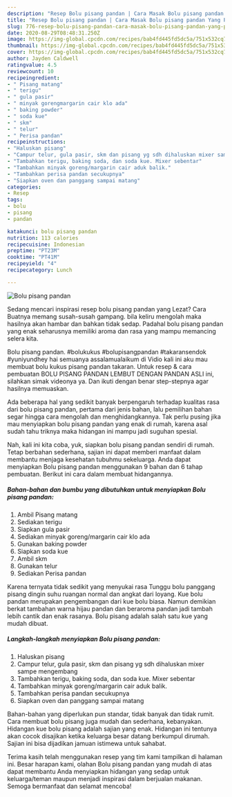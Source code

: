 ```yaml
---
description: "Resep Bolu pisang pandan | Cara Masak Bolu pisang pandan Yang Paling Enak"
title: "Resep Bolu pisang pandan | Cara Masak Bolu pisang pandan Yang Paling Enak"
slug: 776-resep-bolu-pisang-pandan-cara-masak-bolu-pisang-pandan-yang-paling-enak
date: 2020-08-29T08:48:31.250Z
image: https://img-global.cpcdn.com/recipes/bab4fd445fd5dc5a/751x532cq70/bolu-pisang-pandan-foto-resep-utama.jpg
thumbnail: https://img-global.cpcdn.com/recipes/bab4fd445fd5dc5a/751x532cq70/bolu-pisang-pandan-foto-resep-utama.jpg
cover: https://img-global.cpcdn.com/recipes/bab4fd445fd5dc5a/751x532cq70/bolu-pisang-pandan-foto-resep-utama.jpg
author: Jayden Caldwell
ratingvalue: 4.5
reviewcount: 10
recipeingredient:
- " Pisang matang"
- " terigu"
- " gula pasir"
- " minyak gorengmargarin cair klo ada"
- " baking powder"
- " soda kue"
- " skm"
- " telur"
- " Perisa pandan"
recipeinstructions:
- "Haluskan pisang"
- "Campur telur, gula pasir, skm dan pisang yg sdh dihaluskan mixer sampe mengembang"
- "Tambahkan terigu, baking soda, dan soda kue. Mixer sebentar"
- "Tambahkan minyak goreng/margarin cair aduk balik."
- "Tambahkan perisa pandan secukupnya"
- "Siapkan oven dan panggang sampai matang"
categories:
- Resep
tags:
- bolu
- pisang
- pandan

katakunci: bolu pisang pandan 
nutrition: 113 calories
recipecuisine: Indonesian
preptime: "PT23M"
cooktime: "PT41M"
recipeyield: "4"
recipecategory: Lunch

---
```



![Bolu pisang pandan](https://img-global.cpcdn.com/recipes/bab4fd445fd5dc5a/751x532cq70/bolu-pisang-pandan-foto-resep-utama.jpg)

Sedang mencari inspirasi resep bolu pisang pandan yang Lezat? Cara Buatnya memang susah-susah gampang. bila keliru mengolah maka hasilnya akan hambar dan bahkan tidak sedap. Padahal bolu pisang pandan yang enak seharusnya memiliki aroma dan rasa yang mampu memancing selera kita.

Bolu pisang pandan. #bolukukus #bolupisangpandan #takaransendok #yuniyundhey hai semuanya assalamualaikum di Vidio kali ini aku mau membuat bolu kukus pisang pandan takaran. Untuk resep &amp; cara pembuatan BOLU PISANG PANDAN LEMBUT DENGAN PANDAN ASLI ini, silahkan simak videonya ya. Dan ikuti dengan benar step-stepnya agar hasilnya memuaskan.

Ada beberapa hal yang sedikit banyak berpengaruh terhadap kualitas rasa dari bolu pisang pandan, pertama dari jenis bahan, lalu pemilihan bahan segar hingga cara mengolah dan menghidangkannya. Tak perlu pusing jika mau menyiapkan bolu pisang pandan yang enak di rumah, karena asal sudah tahu triknya maka hidangan ini mampu jadi suguhan spesial.


Nah, kali ini kita coba, yuk, siapkan bolu pisang pandan sendiri di rumah. Tetap berbahan sederhana, sajian ini dapat memberi manfaat dalam membantu menjaga kesehatan tubuhmu sekeluarga. Anda dapat menyiapkan Bolu pisang pandan menggunakan 9 bahan dan 6 tahap pembuatan. Berikut ini cara dalam membuat hidangannya.

<!--inarticleads1-->

##### Bahan-bahan dan bumbu yang dibutuhkan untuk menyiapkan Bolu pisang pandan:

1. Ambil  Pisang matang
1. Sediakan  terigu
1. Siapkan  gula pasir
1. Sediakan  minyak goreng/margarin cair klo ada
1. Gunakan  baking powder
1. Siapkan  soda kue
1. Ambil  skm
1. Gunakan  telur
1. Sediakan  Perisa pandan


Karena ternyata tidak sedikit yang menyukai rasa Tunggu bolu panggang pisang dingin suhu ruangan normal dan angkat dari loyang. Kue bolu pandan merupakan pengembangan dari kue bolu biasa. Namun demikian berkat tambahan warna hijau pandan dan beraroma pandan jadi tambah lebih cantik dan enak rasanya. Bolu pisang adalah salah satu kue yang mudah dibuat. 

<!--inarticleads2-->

##### Langkah-langkah menyiapkan Bolu pisang pandan:

1. Haluskan pisang
1. Campur telur, gula pasir, skm dan pisang yg sdh dihaluskan mixer sampe mengembang
1. Tambahkan terigu, baking soda, dan soda kue. Mixer sebentar
1. Tambahkan minyak goreng/margarin cair aduk balik.
1. Tambahkan perisa pandan secukupnya
1. Siapkan oven dan panggang sampai matang


Bahan-bahan yang diperlukan pun standar, tidak banyak dan tidak rumit. Cara membuat bolu pisang juga mudah dan sederhana, kebanyakan. Hidangan kue bolu pisang adalah sajian yang enak. Hidangan ini tentunya akan cocok disajikan ketika keluarga besar datang berkumpul dirumah. Sajian ini bisa dijadikan jamuan istimewa untuk sahabat. 

Terima kasih telah menggunakan resep yang tim kami tampilkan di halaman ini. Besar harapan kami, olahan Bolu pisang pandan yang mudah di atas dapat membantu Anda menyiapkan hidangan yang sedap untuk keluarga/teman maupun menjadi inspirasi dalam berjualan makanan. Semoga bermanfaat dan selamat mencoba!
